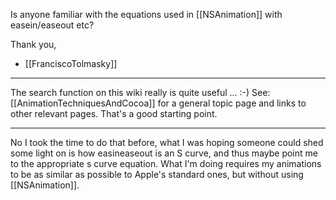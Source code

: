 Is anyone familiar with the equations used in [[NSAnimation]] with easein/easeout etc?

Thank you,

- [[FranciscoTolmasky]]

----
The search function on this wiki really is quite useful ... :-)  See: [[AnimationTechniquesAndCocoa]] for a general topic page and links to other relevant pages. That's a good starting point.

----
No I took the time to do that before, what I was hoping someone could shed some light on is how easineaseout is an S curve, and thus maybe point me to the appropriate s curve equation.  What I'm doing requires my animations to be as similar as possible to Apple's standard ones, but without using [[NSAnimation]].